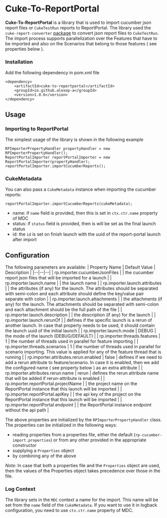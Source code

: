 # Cuke-To-ReportPortal

**Cuke-To-ReportPortal** is a library that is used to import cucumber json report files or `CukeTestRun` reports to ReportPortal. The library used the `cuke-report-converter` [package](https://mvnrepository.com/artifact/io.github.alexop-a/cuke-report-converter) to convert json report files to `CukeTestRun`. The import process supports parallelization over the Features that have to be imported and also on the Scenarios that belong to those features ( see properties below ).

### Installation
Add the following dependency in pom.xml file

	<dependency>
		<artifactId>cuke-to-reportportal</artifactId>
		<groupId>io.github.alexop-a</groupId>
		<version>1.0.6</version>
	</dependency>
 
## Usage
### Importing to ReportPortal

The simplest usage of the library is shown in the following example

```
RPImporterPropertyHandler propertyHandler = new RPImporterPropertyHandler();
ReportPortalImporter reportPortalImporter = new ReportPortalImporter(propertyHandler);
reportPortalImporter.importCucumberReports();
```

### CukeMetadata

You can also pass a `CukeMetadata` instance when importing the cucumber reports:

```
reportPortalImporter.importCucumberReports(cukeMetadata);
```

- name: if `name` field is provided, then this is set in `ctx.ctr.name` property of MDC
- status: if `status` field is provided, then is will be set as the final launch status
- id: the `id` is set on finish launch with the uuid of the report-portal launch after import

## Configuration

The following parameters are available:
| Property Name | Default Value  | Description |
|--|--|--|
| rp.importer.cucumberJsonFiles | | the cucumber report json files that will be imported for a launch |
| rp.importer.launch.name | | the launch name |
| rp.importer.launch.attributes | | the attributes (if any) for the launch. The attributes should be separated with semi-colon and each attribute should define the key/value pair separate with colon |
| rp.importer.launch.attachments | | the attachments (if any) for the launch. The attachments should be separated with semi-colon and each attachment should be the full path of the file |
| rp.importer.launch.description | | the description (if any) for the launch |
| rp.importer.launch.rerunOf | | defines if the specific launch is a rerun of another launch. In case that property needs to be used, it should contain the launch uuid of the initial launch |
| rp.importer.launch.mode | DEBUG | the mode of the launch (DEBUG/DEFAULT) |
| rp.importer.threads.features | 1 | the number of threads used in parallel for feature importing |
| rp.importer.threads.scenarios | 1 | the number of threads used in parallel for scenario importing. This value is applied for any of the feature thread that is running |
| rp.importer.attributes.rerun.enabled | false | defines if we need to add a rerun attribute to feature/scenario. In case it is enabled, then we add the configured name ( see property below ) as an extra attribute |
| rp.importer.attributes.rerun.name | rerun | defines the rerun attribute name that will be added if rerun-attribute is enabled |
| rp.importer.reportPortal.projectName | | the project name on the ReportPortal instance that this launch will be imported |
| rp.importer.reportPortal.apiKey | | the api key of the project on the ReportPortal instance that this launch will be imported |
| rp.importer.reportPortal.endpoint | | the ReportPortal instance endpoint without the api path |

The above properties are initialized by the `RPImporterPropertyHandler` class. The properties can be initialized in the following ways:
- reading properties from a properties file, either the default (`rp-cucumber-import.properties`) or from any other provided in the appropriate constructor
- supplying a `Properties` object
- by combining any of the above

*Note:* In case that both a properties file and the `Properties` object are used, then the values of the Properties object takes precedence over those  in the file.

### Log Context
The library sets in the `MDC` context a name for the import. This name will be set from the `name` field of the `CukeMetadata`. 
If you want to use it in logback configuration, you need to use `ctx.ctr.name` property of MDC.

